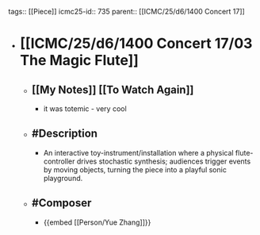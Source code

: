 tags:: [[Piece]]
icmc25-id:: 735
parent:: [[ICMC/25/d6/1400 Concert 17]]

- # [[ICMC/25/d6/1400 Concert 17/03 The Magic Flute]]
	- ## [[My Notes]] [[To Watch Again]]
		- it was totemic - very cool
	- ## #Description
		- An interactive toy-instrument/installation where a physical flute-controller drives stochastic synthesis; audiences trigger events by moving objects, turning the piece into a playful sonic playground.
	- ## #Composer
		- {{embed [[Person/Yue Zhang]]}}